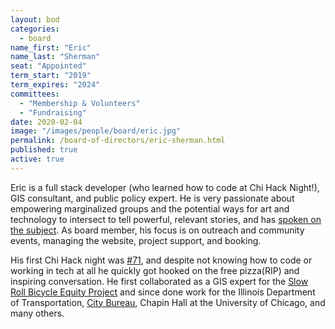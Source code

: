 ```yaml
---
layout: bod
categories: 
  - board
name_first: "Eric"
name_last: "Sherman"
seat: "Appointed"
term_start: "2019"
term_expires: "2024"
committees:
  - "Membership & Volunteers"
  - "Fundraising"
date: 2020-02-04
image: "/images/people/board/eric.jpg"
permalink: /board-of-directors/eric-sherman.html
published: true
active: true
---
```


Eric is a full stack developer (who learned how to code at Chi Hack Night!), GIS consultant, and public policy expert. He is very passionate about empowering marginalized groups and the potential ways for art and technology to intersect to tell powerful, relevant stories, and has [spoken on the subject]([https://youtu.be/ppf4K9fbVTA](https://youtu.be/ppf4K9fbVTA)). As board member, his focus is on outreach and community events, managing the website, project support, and booking. 

His first Chi Hack night was [#71](https://chihacknight.org/events/2013/08/27/data-science-for-social-good.html), and despite not knowing how to code or working in tech at all he quickly got hooked on the free pizza(RIP) and inspiring conversation. He first collaborated as a GIS expert for the [Slow Roll Bicycle Equity Project](https://chihacknight.org/events/2015/06/09/the-return-of-slow-roll-chicago.html) and since done work for the Illinois Department of Transportation, [City Bureau](https://drive.google.com/file/d/0B2HT4EU90th2WU1SUGpOQ3E5ejg/view), Chapin Hall at the University of Chicago, and many others. 
